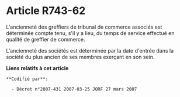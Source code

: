 # Article R743-62

L'ancienneté des greffiers de tribunal de commerce associés est déterminée compte tenu, s'il y a lieu, du temps de service
effectué en qualité de greffier de commerce.

L'ancienneté des sociétés est déterminée par la date d'entrée dans la société du plus ancien de ses membres exerçant en son
sein.

**Liens relatifs à cet article**

	**Codifié par**:

	  - Décret n°2007-431 2007-03-25 JORF 27 mars 2007
